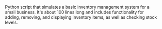 Python script that simulates a basic inventory management system for a small business. It's about 100 lines long and includes functionality for adding, removing, and displaying inventory items, as well as checking stock levels.
